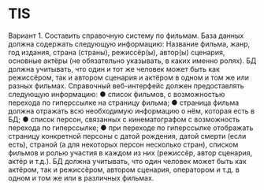 # TIS
Вариант 1. Составить справочную систему по фильмам.
База данных должна содержать следующую информацию:
Название фильма, 
жанр,
 год издания, 
страна (страны), 
режиссёр(ы), 
автор(ы) сценария, 
основные актёры (не обязательно
указывать, в каких именно ролях).
 БД должна учитывать, что один и тот же человек может быть как режиссёром, так и автором сценария и актёром в одном и том же или разных фильмах.
Справочный веб-интерфейс должен предоставлять следующую информацию:
● список фильмов, с возможностью перехода по гиперссылке на страницу фильма;
● страница фильма должна отражать всю необходимую информацию о нём, которая есть в БД;
● список персон, связанных с кинематографом с возможность перехода по гиперссылке;
● при переходе по гиперссылке отображать страницу конкретной персоны с датой рождения, датой смерти (если
есть), страной (а для некоторых персон несколько стран), списком фильмов и ролью участия в каждом из них
(режиссёр, автор сценария, актёр и т.д.).
БД должна учитывать, что один человек может быть как актёром, так и режиссёром, автором сценария, оператором и т.д. в
одном и том же или в различных фильмах.
